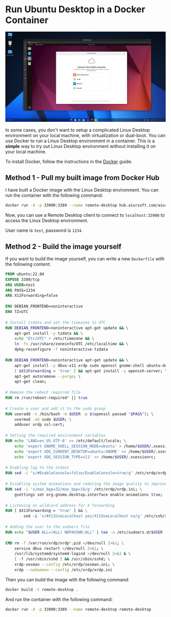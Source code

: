 # Run Ubuntu Desktop in a Docker Container

![Run Ubuntu GUI Container in AnduinOS](./u_in_a.png)

In some cases, you don't want to setup a complicated Linux Desktop environment on your local machine, with virtualization or dual-boot. You can use Docker to run a Linux Desktop environment in a container. This is a **simple** way to try out Linux Desktop environment without installing it on your local machine.

To install Docker, follow the instructions in the [Docker](../../Applications/Development/Docker/Docker.md) guide.

## Method 1 - Pull my built image from Docker Hub

I have built a Docker image with the Linux Desktop environment. You can run the container with the following command:

```bash
docker run -d -p 33900:3389 --name remote-desktop hub.aiursoft.com/aiursoft/internalimages/remote-desktop:latest
```

Now, you can use a Remote Desktop client to connect to `localhost:33900` to access the Linux Desktop environment.

User name is `test`, password is `1234`.

## Method 2 - Build the image yourself

If you want to build the image yourself, you can write a new `Dockerfile` with the following content:

```Dockerfile
FROM ubuntu:22.04
EXPOSE 3389/tcp
ARG USER=test
ARG PASS=1234
ARG X11Forwarding=false

ENV DEBIAN_FRONTEND=noninteractive
ENV TZ=UTC

# Install tzdata and set the timezone to UTC
RUN DEBIAN_FRONTEND=noninteractive apt-get update && \
    apt-get install -y tzdata && \
    echo "Etc/UTC" > /etc/timezone && \
    ln -fs /usr/share/zoneinfo/UTC /etc/localtime && \
    dpkg-reconfigure -f noninteractive tzdata

RUN DEBIAN_FRONTEND=noninteractive apt-get update && \
    apt-get install -y dbus-x11 xrdp sudo openssl gnome-shell ubuntu-desktop-minimal gnome-console && \
    [ $X11Forwarding = 'true' ] && apt-get install -y openssh-server; \
    apt-get autoremove --purge; \
    apt-get clean;

# Remove the reboot required file
RUN rm /run/reboot-required* || true

# Create a user and add it to the sudo group
RUN useradd -s /bin/bash -m $USER -p $(openssl passwd "$PASS"); \
    usermod -aG sudo $USER; \
    adduser xrdp ssl-cert;

# Setting the required environment variables
RUN echo 'LANG=en_US.UTF-8' >> /etc/default/locale; \
    echo 'export GNOME_SHELL_SESSION_MODE=ubuntu' > /home/$USER/.xsessionrc; \
    echo 'export XDG_CURRENT_DESKTOP=ubuntu:GNOME' >> /home/$USER/.xsessionrc; \
    echo 'export XDG_SESSION_TYPE=x11' >> /home/$USER/.xsessionrc;

# Enabling log to the stdout
RUN sed -i "s/#EnableConsole=false/EnableConsole=true/g" /etc/xrdp/xrdp.ini;

# Disabling system animations and reducing the image quality to improve the performance
RUN sed -i 's/max_bpp=32/max_bpp=16/g' /etc/xrdp/xrdp.ini; \
    gsettings set org.gnome.desktop.interface enable-animations true;

# Listening on wildcard address for X forwarding
RUN [ $X11Forwarding = 'true' ] && \
        sed -i 's/#X11UseLocalhost yes/X11UseLocalhost no/g' /etc/ssh/sshd_config || :;

# Adding the user to the sudoers file
RUN echo "$USER ALL=(ALL) NOPASSWD:ALL" | tee -a /etc/sudoers.d/$USER

CMD rm -f /var/run/xrdp/xrdp*.pid >/dev/null 2>&1; \
    service dbus restart >/dev/null 2>&1; \
    /usr/lib/systemd/systemd-logind >/dev/null 2>&1 & \
    [ -f /usr/sbin/sshd ] && /usr/sbin/sshd; \
    xrdp-sesman --config /etc/xrdp/sesman.ini; \
    xrdp --nodaemon --config /etc/xrdp/xrdp.ini

```

Then you can build the image with the following command:

```bash
docker build -t remote-desktop .
```

And run the container with the following command:

```bash
docker run -d -p 33900:3389 --name remote-desktop remote-desktop
```
